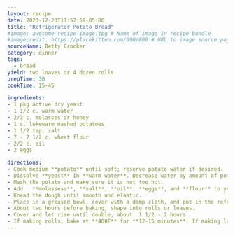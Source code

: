 ```yaml
---
layout: recipe
date: 2023-12-23T11:57:59-05:00
title: "Refrigerator Potato Bread"
#image: awesome-recipe-image.jpg # Name of image in recipe bundle
#imagecredit: https://placekitten.com/600/800 # URL to image source page, website, or creator
sourceName: Betty Crocker
category: dinner
tags:
  - bread
yield: two loaves or 4 dozen rolls
prepTime: 30
cookTime: 15-45

ingredients:
- 1 pkg active dry yeast
- 1 1/2 c. warm water
- 2/3 c. molasses or honey
- 1 c. lukewarm mashed potatoes
- 1 1/2 tsp. salt
- 7 - 7 1/2 c. wheat flour
- 2/2 c. oil
- 2 eggs

directions:
- Cook medium **potato** until soft; reserve potato water if desired.
- Dissolve **yeast** in **warm water**. Decrease water by amount of potato water if using.
- Mash the potato and make sure it is not too hot.
- Add   **molassess**, **salt**, **oil**, **eggs**, and **flour** to yeast and water mixture. Mix in enough flour until the dough is easy to handle
- Knead the dough until smooth and elastic.
- Place in a greased bowl, cover with a damp cloth, and put in the refrigerator.
- About two hours before baking, shape into rolls or loaves.
- Cover and let rise until double, about  1 1/2 - 2 hours.
- If making rolls, bake at **400F** for **12-15 minutes**. If making loaves, bake at **350F** for **30 minutes**.
---
```

